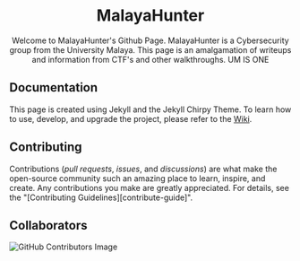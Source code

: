 <div align="center">

  # MalayaHunter

Welcome to MalayaHunter's Github Page. MalayaHunter is a Cybersecurity group from the University Malaya. This page is an amalgamation of writeups and information from CTF's and other walkthroughs. 
UM IS ONE
</div>

## Documentation

This page is created using Jekyll and the Jekyll Chirpy Theme. To learn how to use, develop, and upgrade the project, please refer to the [Wiki][wiki].

## Contributing

Contributions (_pull requests_, _issues_, and _discussions_) are what make the open-source community such an amazing place
to learn, inspire, and create. Any contributions you make are greatly appreciated.
For details, see the "[Contributing Guidelines][contribute-guide]".

## Collaborators

![GitHub Contributors Image](https://contrib.rocks/image?repo=um-csnet/malayahunter)

[wiki]: https://github.com/cotes2020/jekyll-theme-chirpy/wiki

